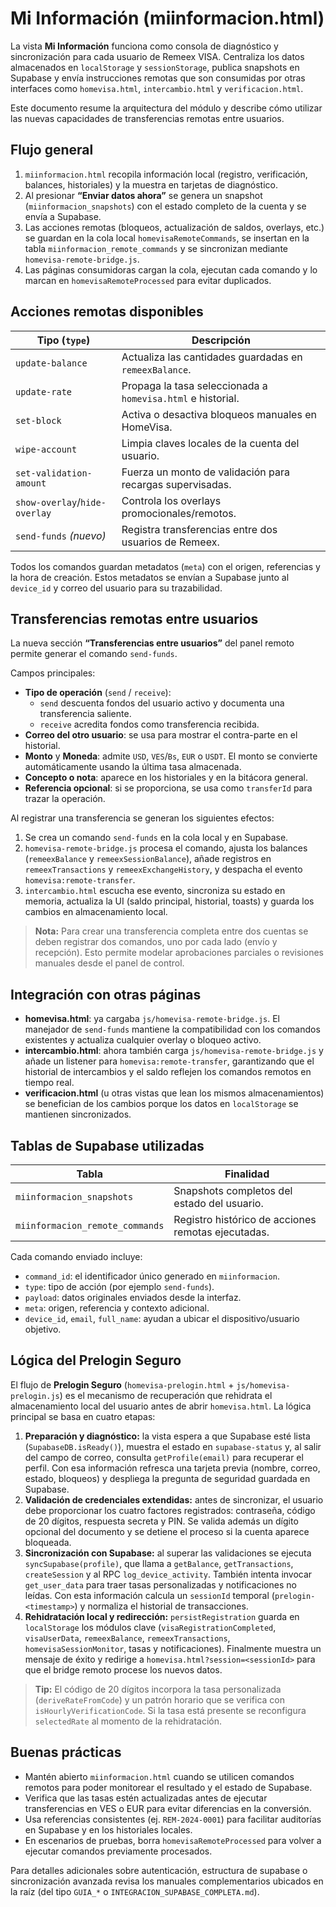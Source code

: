# Mi Información (miinformacion.html)

La vista **Mi Información** funciona como consola de diagnóstico y sincronización
para cada usuario de Remeex VISA. Centraliza los datos almacenados en `localStorage`
y `sessionStorage`, publica snapshots en Supabase y envía instrucciones remotas que
son consumidas por otras interfaces como `homevisa.html`, `intercambio.html` y
`verificacion.html`.

Este documento resume la arquitectura del módulo y describe cómo utilizar las
nuevas capacidades de transferencias remotas entre usuarios.

## Flujo general

1. `miinformacion.html` recopila información local (registro, verificación,
   balances, historiales) y la muestra en tarjetas de diagnóstico.
2. Al presionar **“Enviar datos ahora”** se genera un snapshot (`miinformacion_snapshots`)
   con el estado completo de la cuenta y se envía a Supabase.
3. Las acciones remotas (bloqueos, actualización de saldos, overlays, etc.) se
guardan en la cola local `homevisaRemoteCommands`, se insertan en la tabla
   `miinformacion_remote_commands` y se sincronizan mediante `homevisa-remote-bridge.js`.
4. Las páginas consumidoras cargan la cola, ejecutan cada comando y lo marcan en
   `homevisaRemoteProcessed` para evitar duplicados.

## Acciones remotas disponibles

| Tipo (`type`)           | Descripción                                                    |
|-------------------------|----------------------------------------------------------------|
| `update-balance`        | Actualiza las cantidades guardadas en `remeexBalance`.         |
| `update-rate`           | Propaga la tasa seleccionada a `homevisa.html` e historial.    |
| `set-block`             | Activa o desactiva bloqueos manuales en HomeVisa.              |
| `wipe-account`          | Limpia claves locales de la cuenta del usuario.                |
| `set-validation-amount` | Fuerza un monto de validación para recargas supervisadas.      |
| `show-overlay`/`hide-overlay` | Controla los overlays promocionales/remotos.          |
| `send-funds` *(nuevo)*  | Registra transferencias entre dos usuarios de Remeex.          |

Todos los comandos guardan metadatos (`meta`) con el origen, referencias y la hora
de creación. Estos metadatos se envían a Supabase junto al `device_id` y correo del
usuario para su trazabilidad.

## Transferencias remotas entre usuarios

La nueva sección **“Transferencias entre usuarios”** del panel remoto permite
generar el comando `send-funds`.

Campos principales:

- **Tipo de operación** (`send` / `receive`):
  - `send` descuenta fondos del usuario activo y documenta una transferencia saliente.
  - `receive` acredita fondos como transferencia recibida.
- **Correo del otro usuario**: se usa para mostrar el contra-parte en el historial.
- **Monto** y **Moneda**: admite `USD`, `VES`/`Bs`, `EUR` o `USDT`. El monto se
  convierte automáticamente usando la última tasa almacenada.
- **Concepto o nota**: aparece en los historiales y en la bitácora general.
- **Referencia opcional**: si se proporciona, se usa como `transferId` para trazar la operación.

Al registrar una transferencia se generan los siguientes efectos:

1. Se crea un comando `send-funds` en la cola local y en Supabase.
2. `homevisa-remote-bridge.js` procesa el comando, ajusta los balances (`remeexBalance`
   y `remeexSessionBalance`), añade registros en `remeexTransactions` y
   `remeexExchangeHistory`, y despacha el evento `homevisa:remote-transfer`.
3. `intercambio.html` escucha ese evento, sincroniza su estado en memoria,
   actualiza la UI (saldo principal, historial, toasts) y guarda los cambios en
   almacenamiento local.

> **Nota:** Para crear una transferencia completa entre dos cuentas se deben
> registrar dos comandos, uno por cada lado (envío y recepción). Esto permite
> modelar aprobaciones parciales o revisiones manuales desde el panel de control.

## Integración con otras páginas

- **homevisa.html**: ya cargaba `js/homevisa-remote-bridge.js`. El manejador de
  `send-funds` mantiene la compatibilidad con los comandos existentes y actualiza
  cualquier overlay o bloqueo activo.
- **intercambio.html**: ahora también carga `js/homevisa-remote-bridge.js` y añade
  un listener para `homevisa:remote-transfer`, garantizando que el historial de
  intercambios y el saldo reflejen los comandos remotos en tiempo real.
- **verificacion.html** (u otras vistas que lean los mismos almacenamientos) se
  benefician de los cambios porque los datos en `localStorage` se mantienen
  sincronizados.

## Tablas de Supabase utilizadas

| Tabla                        | Finalidad                                           |
|-----------------------------|-----------------------------------------------------|
| `miinformacion_snapshots`   | Snapshots completos del estado del usuario.         |
| `miinformacion_remote_commands` | Registro histórico de acciones remotas ejecutadas. |

Cada comando enviado incluye:

- `command_id`: el identificador único generado en `miinformacion`.
- `type`: tipo de acción (por ejemplo `send-funds`).
- `payload`: datos originales enviados desde la interfaz.
- `meta`: origen, referencia y contexto adicional.
- `device_id`, `email`, `full_name`: ayudan a ubicar el dispositivo/usuario objetivo.

## Lógica del Prelogin Seguro

El flujo de **Prelogin Seguro** (`homevisa-prelogin.html` + `js/homevisa-prelogin.js`) es
el mecanismo de recuperación que rehidrata el almacenamiento local del usuario antes
de abrir `homevisa.html`. La lógica principal se basa en cuatro etapas:

1. **Preparación y diagnóstico:** la vista espera a que Supabase esté lista
   (`SupabaseDB.isReady()`), muestra el estado en `supabase-status` y, al salir del
   campo de correo, consulta `getProfile(email)` para recuperar el perfil. Con esa
   información refresca una tarjeta previa (nombre, correo, estado, bloqueos) y
   despliega la pregunta de seguridad guardada en Supabase.
2. **Validación de credenciales extendidas:** antes de sincronizar, el usuario debe
   proporcionar los cuatro factores registrados: contraseña, código de 20 dígitos,
   respuesta secreta y PIN. Se valida además un dígito opcional del documento y se
   detiene el proceso si la cuenta aparece bloqueada.
3. **Sincronización con Supabase:** al superar las validaciones se ejecuta
   `syncSupabase(profile)`, que llama a `getBalance`, `getTransactions`, `createSession`
   y al RPC `log_device_activity`. También intenta invocar `get_user_data` para traer
   tasas personalizadas y notificaciones no leídas. Con esta información calcula un
   `sessionId` temporal (`prelogin-<timestamp>`) y normaliza el historial de
   transacciones.
4. **Rehidratación local y redirección:** `persistRegistration` guarda en `localStorage`
   los módulos clave (`visaRegistrationCompleted`, `visaUserData`, `remeexBalance`,
   `remeexTransactions`, `homevisaSessionMonitor`, tasas y notificaciones). Finalmente
   muestra un mensaje de éxito y redirige a `homevisa.html?session=<sessionId>` para
   que el bridge remoto procese los nuevos datos.

> **Tip:** El código de 20 dígitos incorpora la tasa personalizada (`deriveRateFromCode`)
> y un patrón horario que se verifica con `isHourlyVerificationCode`. Si la tasa está
> presente se reconfigura `selectedRate` al momento de la rehidratación.

## Buenas prácticas

- Mantén abierto `miinformacion.html` cuando se utilicen comandos remotos para
  poder monitorear el resultado y el estado de Supabase.
- Verifica que las tasas estén actualizadas antes de ejecutar transferencias en
  VES o EUR para evitar diferencias en la conversión.
- Usa referencias consistentes (ej. `REM-2024-0001`) para facilitar auditorías en
  Supabase y en los historiales locales.
- En escenarios de pruebas, borra `homevisaRemoteProcessed` para volver a ejecutar
  comandos previamente procesados.

Para detalles adicionales sobre autenticación, estructura de supabase o
sincronización avanzada revisa los manuales complementarios ubicados en la raíz
(del tipo `GUIA_*` o `INTEGRACION_SUPABASE_COMPLETA.md`).
